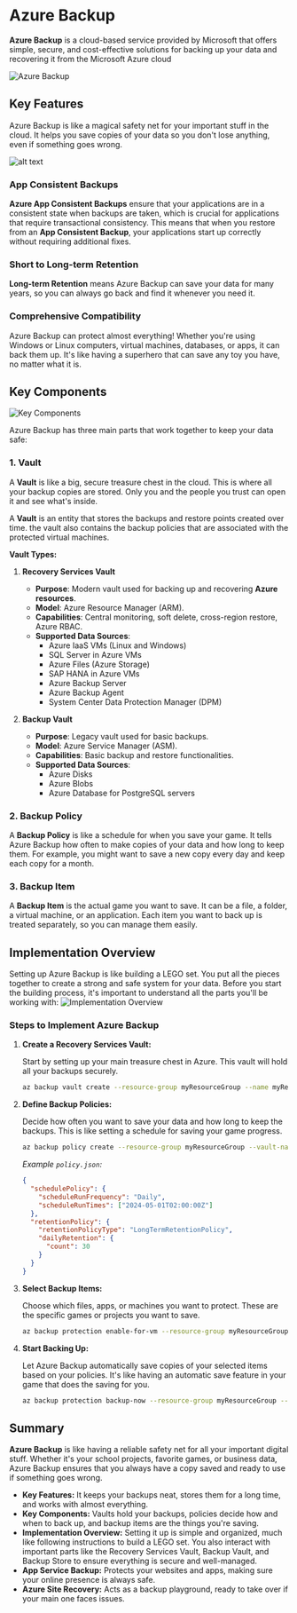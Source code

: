 # Azure Backup

**Azure Backup** is a cloud-based service provided by Microsoft that offers simple, secure, and cost-effective solutions for backing up your data and recovering it from the Microsoft Azure cloud

![Azure Backup](images/az-backup.png)

## Key Features

Azure Backup is like a magical safety net for your important stuff in the cloud. It helps you save copies of your data so you don't lose anything, even if something goes wrong.

![alt text](images/az-backup-features.png)

### **App Consistent Backups**

**Azure App Consistent Backups** ensure that your applications are in a consistent state when backups are taken, which is crucial for applications that require transactional consistency. This means that when you restore from an **App Consistent Backup**, your applications start up correctly without requiring additional fixes.

### **Short to Long-term Retention**

**Long-term Retention** means Azure Backup can save your data for many years, so you can always go back and find it whenever you need it.

### **Comprehensive Compatibility**

Azure Backup can protect almost everything! Whether you're using Windows or Linux computers, virtual machines, databases, or apps, it can back them up. It's like having a superhero that can save any toy you have, no matter what it is.

## Key Components

![Key Components](images/az-backup-key-component.png)

Azure Backup has three main parts that work together to keep your data safe:

### **1. Vault**

A **Vault** is like a big, secure treasure chest in the cloud. This is where all your backup copies are stored. Only you and the people you trust can open it and see what's inside.

A **Vault** is an entity that stores the backups and restore points created over time. the vault also contains the backup policies that are associated with the protected virtual machines.

**Vault Types:**

1. **Recovery Services Vault**

   - **Purpose**: Modern vault used for backing up and recovering **Azure resources**.
   - **Model**: Azure Resource Manager (ARM).
   - **Capabilities**: Central monitoring, soft delete, cross-region restore, Azure RBAC.
   - **Supported Data Sources**:
     - Azure IaaS VMs (Linux and Windows)
     - SQL Server in Azure VMs
     - Azure Files (Azure Storage)
     - SAP HANA in Azure VMs
     - Azure Backup Server
     - Azure Backup Agent
     - System Center Data Protection Manager (DPM)

2. **Backup Vault**

   - **Purpose**: Legacy vault used for basic backups.
   - **Model**: Azure Service Manager (ASM).
   - **Capabilities**: Basic backup and restore functionalities.
   - **Supported Data Sources**:
     - Azure Disks
     - Azure Blobs
     - Azure Database for PostgreSQL servers

### **2. Backup Policy**

A **Backup Policy** is like a schedule for when you save your game. It tells Azure Backup how often to make copies of your data and how long to keep them. For example, you might want to save a new copy every day and keep each copy for a month.

### **3. Backup Item**

A **Backup Item** is the actual game you want to save. It can be a file, a folder, a virtual machine, or an application. Each item you want to back up is treated separately, so you can manage them easily.

## Implementation Overview

Setting up Azure Backup is like building a LEGO set. You put all the pieces together to create a strong and safe system for your data. Before you start the building process, it's important to understand all the parts you'll be working with:
![Implementation Overview](images/az-backup-implementation-overview.png)

### Steps to Implement Azure Backup

1. **Create a Recovery Services Vault:**

   Start by setting up your main treasure chest in Azure. This vault will hold all your backups securely.

   ```bash
   az backup vault create --resource-group myResourceGroup --name myRecoveryVault --location eastus
   ```

2. **Define Backup Policies:**

   Decide how often you want to save your data and how long to keep the backups. This is like setting a schedule for saving your game progress.

   ```bash
   az backup policy create --resource-group myResourceGroup --vault-name myRecoveryVault --name myBackupPolicy --backup-management-type AzureIaasVM --policy @"policy.json"
   ```

   _Example `policy.json`:_

   ```json
   {
     "schedulePolicy": {
       "scheduleRunFrequency": "Daily",
       "scheduleRunTimes": ["2024-05-01T02:00:00Z"]
     },
     "retentionPolicy": {
       "retentionPolicyType": "LongTermRetentionPolicy",
       "dailyRetention": {
         "count": 30
       }
     }
   }
   ```

3. **Select Backup Items:**

   Choose which files, apps, or machines you want to protect. These are the specific games or projects you want to save.

   ```bash
   az backup protection enable-for-vm --resource-group myResourceGroup --vault-name myRecoveryVault --vm myVirtualMachine --policy-name myBackupPolicy
   ```

4. **Start Backing Up:**

   Let Azure Backup automatically save copies of your selected items based on your policies. It's like having an automatic save feature in your game that does the saving for you.

   ```bash
   az backup protection backup-now --resource-group myResourceGroup --vault-name myRecoveryVault --container-name myVMContainer --item-name myVirtualMachine
   ```

## Summary

**Azure Backup** is like having a reliable safety net for all your important digital stuff. Whether it's your school projects, favorite games, or business data, Azure Backup ensures that you always have a copy saved and ready to use if something goes wrong.

- **Key Features:** It keeps your backups neat, stores them for a long time, and works with almost everything.
- **Key Components:** Vaults hold your backups, policies decide how and when to back up, and backup items are the things you're saving.
- **Implementation Overview:** Setting it up is simple and organized, much like following instructions to build a LEGO set. You also interact with important parts like the Recovery Services Vault, Backup Vault, and Backup Store to ensure everything is secure and well-managed.
- **App Service Backup:** Protects your websites and apps, making sure your online presence is always safe.
- **Azure Site Recovery:** Acts as a backup playground, ready to take over if your main one faces issues.
